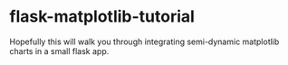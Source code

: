 # flask-matplotlib-tutorial
Hopefully this will walk you through integrating semi-dynamic matplotlib charts in a small flask app.  
